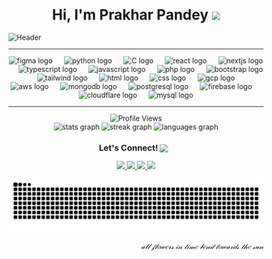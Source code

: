 <h1 align="center">
Hi, I'm Prakhar Pandey
  <a href="https://github.com/cryosleeperX20" target="_self">
  <img src="https://media.giphy.com/media/hvRJCLFzcasrR4ia7z/giphy.gif" width="30">
  </a>
</h1>

![Header](/assets/clancy.gif)

---

<!-- Tech Stack -->
<div align="center">
  <img src="https://skillicons.dev/icons?i=figma" height="40" alt="figma logo" />
  <img width="15"/>
  <img src="https://skillicons.dev/icons?i=python" height="40" alt="python logo" />
  <img width="15"/>
  <img src="https://skillicons.dev/icons?i=c" height="40" alt="C logo" />
  <img width="15"/>
  <img src="https://skillicons.dev/icons?i=react" height="40" alt="react logo" />
  <img width="15"/>
  <img src="https://skillicons.dev/icons?i=nextjs" height="40" alt="nextjs logo" />
  <img width="15"/>
  <img src="https://skillicons.dev/icons?i=ts" height="40" alt="typescript logo" />
  <img width="15"/>
  <img src="https://skillicons.dev/icons?i=js" height="40" alt="javascript logo" />
  <img width="15"/>
  <img src="https://skillicons.dev/icons?i=php" height="40" alt="php logo" />
  <img width="15"/>
  <img src="https://skillicons.dev/icons?i=bootstrap" height="40" alt="bootstrap logo" />
  <img width="15"/>
  <img src="https://skillicons.dev/icons?i=tailwind" height="40" alt="tailwind logo" />
  <img width="15"/>
  <img src="https://skillicons.dev/icons?i=html" height="40" alt="html logo" />
  <img width="15"/>
  <img src="https://skillicons.dev/icons?i=css" height="40" alt="css logo" />
  <img width="15"/>
  <img src="https://skillicons.dev/icons?i=gcp" height="40" alt="gcp logo" />
  <img width="15"/>
  <img src="https://skillicons.dev/icons?i=aws" height="40" alt="aws logo" />
  <img width="15"/>
  <img src="https://skillicons.dev/icons?i=mongodb" height="40" alt="mongodb logo" />
  <img width="15"/>
  <img src="https://skillicons.dev/icons?i=postgres" height="40" alt="postgresql logo" />
  <img width="15"/>
  <img src="https://skillicons.dev/icons?i=firebase" height="40" alt="firebase logo" />
  <img width="15"/>
  <img src="https://skillicons.dev/icons?i=cloudflare" height="40" alt="cloudflare logo" />
  <img width="15"/>
  <img src="https://skillicons.dev/icons?i=mysql" height="40" alt="mysql logo" />
</div>

---

<!-- Profile Views -->
<div align="center">
  <img src="https://komarev.com/ghpvc/?username=cryosleeperX20&style=for-the-badge&color=brightgreen" alt="Profile Views" />
</div>

<!-- GitHub Stats -->
<div align="center">
  <img 
    src="https://github-readme-stats.vercel.app/api?username=cryosleeperX20&hide_title=true&hide_rank=false&show_icons=true&include_all_commits=true&count_private=true&hide_border=false&title_color=C46CEB&text_color=cccccc&icon_color=C46CEB&bg_color=0D1117" height="150" alt="stats graph"/>
  <img 
    src="https://streak-stats.demolab.com?user=cryosleeperX20&hide_border=false&border_radius=5&background=0D1117&stroke=C46CEB&ring=C46CEB&fire=C46CEB&currStreakLabel=C46CEB&sideNums=cccccc&currStreakNum=C46CEB&sideLabels=cccccc" height="150" alt="streak graph"  />
  <img 
    src="https://github-readme-stats.vercel.app/api/top-langs?username=cryosleeperX20&layout=compact&card_width=320&langs_count=5&hide_border=false&title_color=C46CEB&text_color=cccccc&icon_color=C46CEB&bg_color=0D1117" height="150" alt="languages graph"  />
</div>

<!-- Let's Connect -->
<h3 align="center">
  Let's Connect! <img src="https://25.media.tumblr.com/e6ffb193e37fb600e828c03e357237b2/tumblr_mhtt5ts8BK1rkfeyuo1_250.gif" width="60" style="vertical-align: middle; margin-right: 10px;" />
</h3>

<div align="center">
  <a href="https://github.com/cryosleeperX20" target="_blank">
    <img src="https://img.shields.io/static/v1?message=GitHub&logo=github&label=&color=181717&logoColor=white&labelColor=&style=for-the-badge" height="35" />
  </a>
  <a href="mailto:prakharp4pandey@gmail.com" target="_blank">
    <img src="https://img.shields.io/static/v1?message=Gmail&logo=gmail&label=&color=D14836&logoColor=white&labelColor=&style=for-the-badge" height="35" />
  </a>
  <a href="https://www.linkedin.com/in/prakhar-pandey-b8b9a9206/" target="_blank">
    <img src="https://img.shields.io/static/v1?message=LinkedIn&logo=linkedin&label=&color=0077B5&logoColor=white&labelColor=&style=for-the-badge" height="35" />
  </a>
  <a href="https://x.com/cryosleeperX20" target="_blank">
    <img src="https://img.shields.io/static/v1?message=X&logo=twitter&label=&color=000000&logoColor=white&labelColor=&style=for-the-badge" height="35" />
  </a>
</div>

<!-- Snake -->
<p align="center">
  <img src="https://raw.githubusercontent.com/cryosleeperX20/cryosleeperX20/output/snake.svg" alt="Snake animation" />
</p>

<p align="right"><i>𝒶𝓁𝓁 𝒻𝓁𝑜𝓌𝑒𝓇𝓈 𝒾𝓃 𝓉𝒾𝓂𝑒 𝒷𝑒𝓃𝒹 𝓉𝑜𝓌𝒶𝓇𝒹𝓈 𝓉𝒽𝑒 𝓈𝓊𝓃</i></p>
